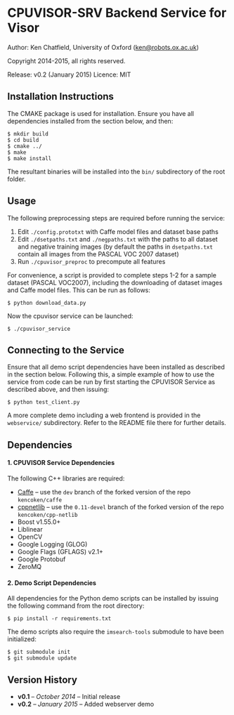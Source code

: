 CPUVISOR-SRV Backend Service for Visor
======================================

Author: Ken Chatfield, University of Oxford (ken@robots.ox.ac.uk)

Copyright 2014-2015, all rights reserved.

Release: v0.2 (January 2015)
Licence: MIT

Installation Instructions
-------------------------
The CMAKE package is used for installation. Ensure you have all dependencies
installed from the section below, and then:

    $ mkdir build
    $ cd build
    $ cmake ../
    $ make
    $ make install

The resultant binaries will be installed into the `bin/` subdirectory of the
root folder.

Usage
-----

The following preprocessing steps are required before running the service:

 1. Edit `./config.prototxt` with Caffe model files and dataset base paths
 2. Edit `./dsetpaths.txt` and `./negpaths.txt` with the paths to all dataset and
    negative training images (by default the paths in `dsetpaths.txt` contain all
    images from the PASCAL VOC 2007 dataset)
 3. Run `./cpuvisor_preproc` to precompute all features

For convenience, a script is provided to complete steps 1-2 for a sample dataset
(PASCAL VOC2007), including the downloading of dataset images and Caffe model
files. This can be run as follows:

    $ python download_data.py

Now the cpuvisor service can be launched:

    $ ./cpuvisor_service

Connecting to the Service
-------------------------

Ensure that all demo script dependencies have been installed as described in the section
below. Following this, a simple example of how to use the service from code can be run
by first starting the CPUVISOR Service as described above, and then issuing:

    $ python test_client.py

A more complete demo including a web frontend is provided in the `webservice/` subdirectory.
Refer to the README file there for further details.

Dependencies
------------

#### 1. CPUVISOR Service Dependencies

The following C++ libraries are required:

 + [Caffe](https://github.com/kencoken/caffe) – use the `dev` branch of the
   forked version of the repo `kencoken/caffe`
 + [cppnetlib](https://github.com/kencoken/cpp-netlib) – use the `0.11-devel`
   branch of the forked version of the repo `kencoken/cpp-netlib`
 + Boost v1.55.0+
 + Liblinear
 + OpenCV
 + Google Logging (GLOG)
 + Google Flags (GFLAGS) v2.1+
 + Google Protobuf
 + ZeroMQ

#### 2. Demo Script Dependencies

All dependencies for the Python demo scripts can be installed by issuing the following
command from the root directory:

    $ pip install -r requirements.txt

The demo scripts also require the `imsearch-tools` submodule to have been initialized:

    $ git submodule init
    $ git submodule update

Version History
---------------

- **v0.1** – *October 2014* – Initial release
- **v0.2** – *January 2015* – Added webserver demo
